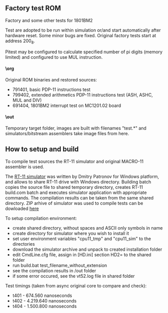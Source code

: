 ## Factory test ROM

Factory and some other tests for 1801BM2

Test are adopted to be run within simulation or/and start automatically
after hardware reset. Some minor bugs are fixed. Original factory tests
start at address 200<sub>8</sub>.

Pitest may be configured to calculate specified number of pi digits
(memory limited) and configured to use MUL instruction.

#### \org
Original ROM binaries and restored sources:
- 791401, basic PDP-11 instructions test
- 799402, extended arithmetics PDP-11 instructions test (ASH, ASHC, MUL and DIV)
- 691404, 1801BM2 interrupt test on MC1201.02 board

#### \out
Temporary target folder, images are built with filenames "test.*"
and simulators/bitstream assemblers take image files from here.

## How to setup and build
To compile test sources the RT-11 simulator and original MACRO-11
assembler is used.

The [RT-11 simulator](http://emulator.pdp-11.org.ru/RT-11/distr/) was
written by Dmitry Patronov for Windows platform, and allows to share RT-11
drive with Windows directory. Building batch copies the source file to
shared temporary directory, creates RT-11 build.com batch and executes
simulator application with appropriate commands. The compilation results
can be taken from the same shared directory. ZIP arhive of simulator was used
to compile tests can be dowloaded [here](http://www.1801bm1.com/files/utils/rt11_sim.zip)

To setup compilation environment:
- create shared directory, without spaces and ASCII only symbols in name
- create directory for simulator where you wish to install it
- set user environment variables "cpu11_tmp" and "cpu11_sim" to the directories
- download the simulator archive and unpack to created installation folder
- edit CmdLine.cfg file, assign in [HD.ini] section HD2= to the shared folder
- run build.bat test_filename_without_extension
- see the compilation results in /out folder
- if some error occured, see the vt52.log file in shared folder

Test timings (taken from async original core to compare and check):
- t401 - 674.560 nanoseconds
- t402 - 4.219.640 nanoseconds
- t404 - 1.500.800 nanoseconds